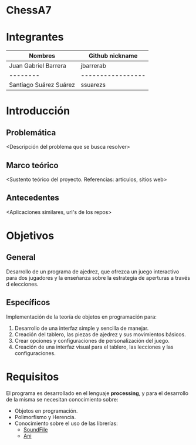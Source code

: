 
# ChessA7

# Integrantes


| Nombres | Github nickname |
|--------|-----------------|
| Juan Gabriel Barrera | jbarrerab |
|--------|-----------------|
| Santiago Suárez Suárez |  ssuarezs |


# Introducción

## Problemática

<Descripción del problema que se busca resolver>

## Marco teórico

<Sustento teórico del proyecto. Referencias: artículos, sitios web>

## Antecedentes
 
<Aplicaciones similares, url's de los repos>

# Objetivos

## General

Desarrollo de un programa de ajedrez, que ofrezca un juego interactivo para dos jugadores y la enseñanza sobre la estrategia de aperturas a través d elecciones.

## Específicos
Implementación de la teoría de objetos en programación para:

1. Desarrollo de una interfaz simple y sencilla de manejar.
2. Creación del tablero, las piezas de ajedrez y sus movimientos básicos.
3. Crear opciones y configuraciones de personalización del juego.
4. Creación de una interfaz visual para el tablero, las lecciones y las configuraciones. 

# Requisitos

El programa es desarrollado en el lenguaje **processing**, y para el desarrollo de la misma se necesitan conocimiento sobre:

- Objetos en programación.
- Polimorfismo y Herencia.
- Conocimiento sobre el uso de las librerías:
  - [SoundFile](https://processing.org/reference/libraries/sound/SoundFile.html)
  - [Ani](http://benedikt-gross.de/libraries/Ani/)
